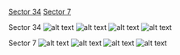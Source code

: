[Sector 34](#sector34)
[Sector 7](#sector7)

<a name = "sector34"></a>
Sector 34
![alt text](/images/WASP-180_Sector_34/WASP-180_Sector_34_a_TimeSeries.png)
![alt text](/images/WASP-180_Sector_34/WASP-180_Sector_34_b_FoldedLightCurve.png)
![alt text](/images/WASP-180_Sector_34/WASP-180_Sector_34_b_IndividualTransitsWithFit.png)
![alt text](/images/WASP-180_Sector_34/WASP-180_Sector_34_c_TimingResiduals.png)

<a name = "sector7"></a>
Sector 7
![alt text](/images/WASP-180_Sector_7/WASP-180_Sector_7_a_TimeSeries.png)
![alt text](/images/WASP-180_Sector_7/WASP-180_Sector_7_b_FoldedLightCurve.png)
![alt text](/images/WASP-180_Sector_7/WASP-180_Sector_7_b_IndividualTransitsWithFit.png)
![alt text](/images/WASP-180_Sector_7/WASP-180_Sector_7_c_TimingResiduals.png)

